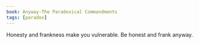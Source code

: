```yaml
---
book: Anyway-The Paradoxical Commandments
tags: [paradox]
---
```

Honesty and frankness make you vulnerable. Be honest and frank anyway.
